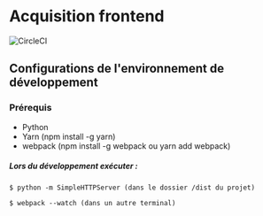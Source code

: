 # Acquisition frontend
![CircleCI](https://circleci.com/gh/TSAP-Laval/acquisition-frontend.svg?style=svg)


## Configurations de l'environnement de développement

### Prérequis
* Python
* Yarn (npm install -g yarn)
* webpack (npm install -g webpack ou yarn add webpack)

##### Lors du développement exécuter :
```$ python -m SimpleHTTPServer (dans le dossier /dist du projet)```

```$ webpack --watch (dans un autre terminal)```
